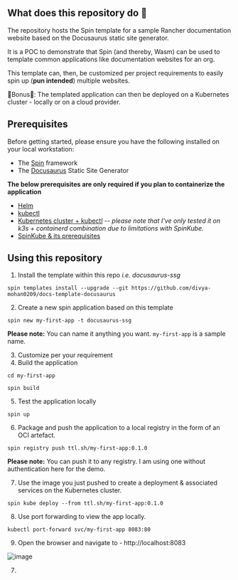 ## What does this repository do 🤔

The repository hosts the Spin template for a sample Rancher documentation website based on the Docusaurus static site generator.

It is a POC to demonstrate that Spin (and thereby, Wasm) can be used to template common applications like documentation websites for an org.

This template can, then, be customized per project requirements to easily spin up (**pun intended**) multiple websites.

💸Bonus💸: The templated application can then be deployed on a Kubernetes cluster - locally or on a cloud provider.

## Prerequisites

Before getting started, please ensure you have the following installed on your local workstation:

- The [Spin]() framework
- The [Docusaurus]() Static Site Generator

**The below prerequisites are only required if you plan to containerize the application**

- [Helm]()
- [kubectl]()
- [Kubernetes cluster + kubectl]() -- *please note that I've only tested it on k3s + containerd combination due to limitations with SpinKube.*
- [SpinKube & its prerequisites]()

## Using this repository

1. Install the template within this repo *i.e. docusaurus-ssg*

```
spin templates install --upgrade --git https://github.com/divya-mohan0209/docs-template-docusaurus
```

2. Create a new spin application based on this template

```
spin new my-first-app -t docusaurus-ssg
```

**Please note:** You can name it anything you want. `my-first-app` is a sample name.

3. Customize per your requirement
4. Build the application

```
cd my-first-app
```

```
spin build
``` 

5. Test the application locally

```
spin up
```

6. Package and push the application to a local registry in the form of an OCI artefact.

```
spin registry push ttl.sh/my-first-app:0.1.0
```

**Please note:** You can push it to any registry. I am using one without authentication here for the demo.

7. Use the image you just pushed to create a deployment & associated services on the Kubernetes cluster.

```
spin kube deploy --from ttl.sh/my-first-app:0.1.0
```

8. Use port forwarding to view the app locally.

```
kubectl port-forward svc/my-first-app 8083:80
```

9. Open the browser and navigate to - http://localhost:8083

![image](https://github.com/divya-mohan0209/docs-template-docusaurus/assets/21279125/940ae600-0cdb-48d7-ba30-b1569f471a91)



7. 
